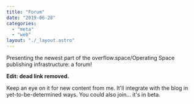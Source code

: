 ```yaml
---
title: "Forum"
date: "2019-06-28"
categories: 
  - "meta"
  - "web"
layout: "./_layout.astro"
---
```


Presenting the newest part of the overflow.space/Operating Space publishing infrastructure: a forum!

__Edit: dead link removed.__

Keep an eye on it for new content from me. It'll integrate with the blog in yet-to-be-determined ways. You could also join... it's in beta.
